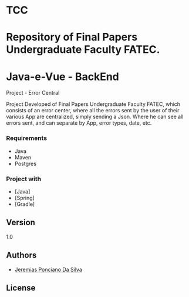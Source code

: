 # TCC
Repository of Final Papers Undergraduate Faculty FATEC. 
=======
# Java-e-Vue - BackEnd

Project - Error Central

Project Developed of Final Papers Undergraduate Faculty FATEC, which consists of an error center, where all the errors sent by the user of their various App are centralized, simply sending a Json. Where he can see all errors sent, and can separate by App, error types, date, etc. 

### Requirements

* Java
* Maven
* Postgres


### Project with

* [Java]
* [Spring]
* [Gradle]

## Version

1.0

## Authors

* [Jeremias Ponciano Da Silva](https://github.com/jereps)


## License
